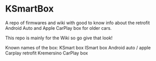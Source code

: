 # KSmartBox
A repo of firmwares and wiki with good to know info about the retrofit Android Auto and Apple CarPlay box for older cars.

This repo is mainly for the Wiki so go give that look!


Known names of the box:
KSmart box
ISmart box
Android auto / apple Carplay retrofit
Kremersino CarPlay box
